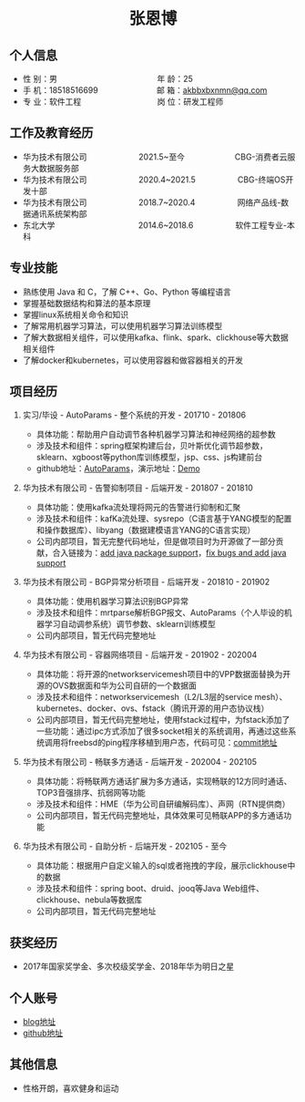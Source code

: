<div style="text-align: center;">
  <h1>张恩博</h1>
</div>

## 个人信息

* 性 别：男&emsp;&emsp;&emsp;&emsp;&emsp;&emsp;&emsp;&emsp;&emsp;&emsp;&emsp;&emsp;&thinsp;&thinsp;&thinsp;年 龄：25
* 手 机：18518516699&emsp;&emsp;&emsp;&emsp;&emsp;&emsp;&ensp;&ensp;&thinsp;&thinsp;邮 箱：akbbxbxnmn@qq.com
* 专 业：软件工程 &emsp;&emsp;&emsp;&emsp;&emsp;&emsp;&emsp;&emsp;&emsp; 岗 位：研发工程师

## 工作及教育经历

* 华为技术有限公司&emsp;&emsp;&emsp;&emsp;&emsp;&emsp;&ensp;2021.5~至今&emsp;&emsp;&emsp;&emsp;&emsp;&emsp; CBG-消费者云服务大数据服务部
* 华为技术有限公司&emsp;&emsp;&emsp;&emsp;&emsp;&emsp;&ensp;2020.4~2021.5&emsp;&emsp;&emsp;&emsp;&emsp; CBG-终端OS开发十部
* 华为技术有限公司&emsp;&emsp;&emsp;&emsp;&emsp;&emsp;&ensp;2018.7~2020.4&emsp;&emsp;&emsp;&emsp;&emsp; 网络产品线-数据通讯系统架构部
* 东北大学&emsp;&emsp;&emsp;&emsp;&emsp;&emsp;&emsp;&emsp;&emsp;&emsp;&nbsp;&thinsp;2014.6~2018.6&emsp;&emsp;&emsp;&emsp;&emsp; 软件工程专业-本科

## 专业技能

* 熟练使用 Java 和 C，了解 C++、Go、Python 等编程语言
* 掌握基础数据结构和算法的基本原理
* 掌握linux系统相关命令和知识
* 了解常用机器学习算法，可以使用机器学习算法训练模型
* 了解大数据相关组件，可以使用kafka、flink、spark、clickhouse等大数据相关组件
* 了解docker和kubernetes，可以使用容器和做容器相关的开发

## 项目经历

1. 实习/毕设 - AutoParams - 整个系统的开发 - 201710 - 201806
    * 具体功能：帮助用户自动调节各种机器学习算法和神经网络的超参数
    * 涉及技术和组件：spring框架构建后台，贝叶斯优化调节超参数，sklearn、xgboost等python库训练模型，jsp、css、js构建前台
    * github地址：[AutoParams](https://github.com/9606/AutoParams)，演示地址：[Demo](https://www.bilibili.com/video/BV1qM4y137ya/)

2. 华为技术有限公司 - 告警抑制项目 - 后端开发 - 201807 - 201810
    * 具体功能：使用kafka流处理将网元的告警进行抑制和汇聚
    * 涉及技术和组件：kafKa流处理、sysrepo（C语言基于YANG模型的配置和操作数据库）、libyang（数据建模语言YANG的C语言实现）
    * 公司内部项目，暂无完整代码地址，但是做项目时为开源做了一部分贡献，合入链接为：[add java package support](https://github.com/sysrepo/sysrepo/pull/1294/commits)，[fix bugs and add java support](https://github.com/CESNET/libyang/pull/607)

3. 华为技术有限公司 - BGP异常分析项目 - 后端开发 - 201810 - 201902
   * 具体功能：使用机器学习算法识别BGP异常
   * 涉及技术和组件：mrtparse解析BGP报文、AutoParams（个人毕设的机器学习自动调参系统）调节参数、sklearn训练模型
   * 公司内部项目，暂无代码完整地址

4. 华为技术有限公司 - 容器网络项目 - 后端开发 - 201902 - 202004
   * 具体功能：将开源的networkservicemesh项目中的VPP数据面替换为开源的OVS数据面和华为公司自研的一个数据面
   * 涉及技术和组件：networkservicemesh（L2/L3层的service mesh）、kubernetes、docker、ovs、fstack（腾讯开源的用户态协议栈）
   * 公司内部项目，暂无代码完整地址，使用fstack过程中，为fstack添加了一些功能：通过ipc方式添加了很多socket相关的系统调用，再通过这些系统调用将freebsd的ping程序移植到用户态，代码可见：[commit地址](https://github.com/9606/f-stack/commits/dev)

5. 华为技术有限公司 - 畅联多方通话 - 后端开发 - 202004 - 202105
   * 具体功能：将畅联两方通话扩展为多方通话，实现畅联的12方同时通话、TOP3音强排序、抗弱网等功能
   * 涉及技术和组件：HME（华为公司自研编解码库）、声网（RTN提供商）
   * 公司内部项目，暂无代码完整地址，具体效果可见畅联APP的多方通话功能

6. 华为技术有限公司 - 自助分析 - 后端开发 - 202105 - 至今
   * 具体功能：根据用户自定义输入的sql或者拖拽的字段，展示clickhouse中的数据
   * 涉及技术和组件：spring boot、druid、jooq等Java Web组件、clickhouse、nebula等数据库
   * 公司内部项目，暂无代码完整地址

## 获奖经历
* 2017年国家奖学金、多次校级奖学金、2018年华为明日之星

## 个人账号
* [blog地址](https://blog.csdn.net/Mrzhangoac)
* [github地址](https://github.com/9606)

## 其他信息
* 性格开朗，喜欢健身和运动